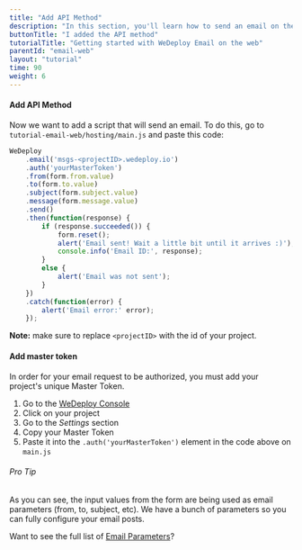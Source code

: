 ```yaml
---
title: "Add API Method"
description: "In this section, you'll learn how to send an email on the web using the WeDeploy API Client."
buttonTitle: "I added the API method"
tutorialTitle: "Getting started with WeDeploy Email on the web"
parentId: "email-web"
layout: "tutorial"
time: 90
weight: 6
---
```


#### Add API Method

Now we want to add a script that will send an email. To do this, go to `tutorial-email-web/hosting/main.js` and paste this code:

```javascript
WeDeploy
	.email('msgs-<projectID>.wedeploy.io')
	.auth('yourMasterToken')
	.from(form.from.value)
	.to(form.to.value)
	.subject(form.subject.value)
	.message(form.message.value)
	.send()
	.then(function(response) {
		if (response.succeeded()) {
			form.reset();
			alert('Email sent! Wait a little bit until it arrives :)');
			console.info('Email ID:', response);
		}
		else {
			alert('Email was not sent');
		}
	})
	.catch(function(error) {
		alert('Email error:' error);
	});
```

**Note:** make sure to replace `<projectID>` with the id of your project.

#### Add master token

In order for your email request to be authorized, you must add your project's unique Master Token.

1. Go to the <a href="https://console.wedeploy.com" target="_blank">WeDeploy Console</a>
2. Click on your project
3. Go to the _Settings_ section
4. Copy your Master Token
5. Paste it into the `.auth('yourMasterToken')` element in the code above on `main.js`

<aside>

###### <span class="icon-16-star"></span> Pro Tip

As you can see, the input values from the form are being used as email parameters (from, to, subject, etc). We have a bunch of parameters so you can fully configure your email posts.

Want to see the full list of <a href="/docs/email/sending-email.html" target="_blank">Email Parameters</a>?

</aside>
